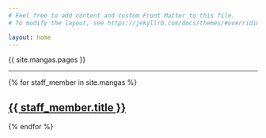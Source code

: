 ```yaml
---
# Feel free to add content and custom Front Matter to this file.
# To modify the layout, see https://jekyllrb.com/docs/themes/#overriding-theme-defaults

layout: home
---
```


{{ site.mangas.pages }}

<hr>

{% for staff_member in site.mangas %}
  <h2>
    <a href="{{ staff_member.url }}">
      {{ staff_member.title }}
    </a>
  </h2>
{% endfor %}
